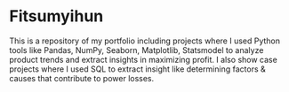 # Fitsumyihun
This is a repository of my portfolio including projects where I used Python tools like Pandas, NumPy, Seaborn, Matplotlib, Statsmodel to analyze product trends and extract insights in maximizing profit.  I also show case projects where I used SQL to extract insight like determining factors &amp; causes that contribute to power losses. 
